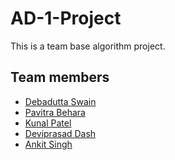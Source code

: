 # AD-1-Project
This is a team base algorithm project.  
## Team members
- <a target="_blank" href='https://github.com/DevTech001'>Debadutta Swain</a>
 - <a target="_blank" href='https://github.com/Pavitra554'>Pavitra Behara</a>
 - <a target="_blank" href='https://github.com/kunal838'>Kunal Patel</a>
 - <a target="_blank" href='https://github.com/Devi007645?tab=overview&from=2021-10-01&to=2021-10-31'>Deviprasad Dash</a>
 - <a target="_blank" href='https://github.com/AnkitSingh0702'>Ankit Singh  </a>
